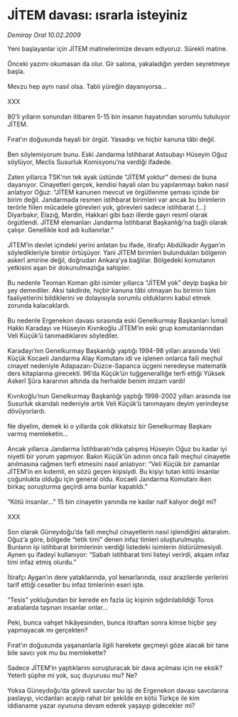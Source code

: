 # JİTEM davası: ısrarla isteyiniz

*Demiray Oral 10.02.2009*

<div class="taraf_structure_2col_1zq">
<div class="margen_n">



 <p>Yeni başlayanlar için JİTEM matinelerimize devam ediyoruz. Sürekli matine. <br/><br/>Önceki yazımı okumasan da olur. Gir salona, yakaladığın yerden seyretmeye başla. <br/><br/>Mevzu hep aynı nasıl olsa. Tabii yüreğin dayanıyorsa... <br/><br/>XXX <br/><br/>80’li yılların sonundan itibaren 5-15 bin insanın hayatından sorumlu tutuluyor JİTEM. <br/><br/>Fırat’ın doğusunda hayali bir örgüt. Yasadışı ve hiçbir kanuna tâbi değil. <br/><br/>Ben söylemiyorum bunu. Eski Jandarma İstihbarat Astsubayı Hüseyin Oğuz söylüyor, Meclis Susurluk Komisyonu’na verdiği ifadede. <br/><br/>Zaten yıllarca TSK’nın tek ayak üstünde “JİTEM yoktur” demesi de buna dayanıyor. Cinayetleri gerçek, kendisi hayali olan bu yapılanmayı bakın nasıl anlatıyor Oğuz: “JİTEM kanunen mevcut ve örgütlenme şeması içinde bir birim değil. Jandarmada resmen istihbarat birimleri var ancak bu birimlerin terörle fiilen mücadele görevleri yok, görevleri sadece istihbarat (...) Diyarbakır, Elazığ, Mardin, Hakkari gibi bazı illerde gayrı resmî olarak örgütlendi. JİTEM elemanları Jandarma İstihbarat Başkanlığı’na bağlı olarak çalışır. Genellikle kod adı kullanırlar.” <br/><br/>JİTEM’in devlet içindeki yerini anlatan bu ifade, itirafçı Abdülkadir Aygan’ın söyledikleriyle birebir örtüşüyor. Yani JİTEM birimleri bulundukları bölgenin askerî amirine değil, doğrudan Ankara’ya bağlılar. Bölgedeki komutanın yetkisini aşan bir dokunulmazlığa sahipler. <br/><br/>Bu nedenle Teoman Koman gibi isimler yıllarca “JİTEM yok” deyip başka bir şey demediler. Aksi takdirde, hiçbir kanuna tâbi olmayan bu birimin tüm faaliyetlerini bildiklerini ve dolayısıyla sorumlu olduklarını kabul etmek zorunda kalacaklardı. <br/><br/>Bu nedenle Ergenekon davası sırasında eski Genelkurmay Başkanları İsmail Hakkı Karadayı ve Hüseyin Kıvrıkoğlu JİTEM’in eski grup komutanlarından Veli Küçük’ü tanımadıklarını söylediler. <br/><br/>Karadayı’nın Genelkurmay Başkanlığı yaptığı 1994-98 yılları arasında Veli Küçük Kocaeli Jandarma Alay Komutanı idi ve işlenen onlarca faili meçhul cinayet nedeniyle Adapazarı-Düzce-Sapanca üçgeni neredeyse matematik ders kitaplarına girecekti. 96’da Küçük’ün tuğgeneralliğe terfi ettiği Yüksek Askerî Şûra kararının altında da herhalde benim imzam vardı! <br/><br/>Kıvrıkoğlu’nun Genelkurmay Başkanlığı yaptığı 1998-2002 yılları arasında ise Susurluk skandalı nedeniyle artık Veli Küçük’ü tanımayanı deyim yerindeyse dövüyorlardı. <br/><br/>Ne diyelim, demek ki o yıllarda çok dikkatsiz bir Genelkurmay Başkanı varmış memleketin... <br/><br/>Ancak yıllarca Jandarma İstihbaratı’nda çalışmış Hüseyin Oğuz bu kadar iyi niyetli bir yorum yapmıyor. Bakın Küçük’ün adının onca faili meçhul cinayetle anılmasına rağmen terfi etmesini nasıl anlatıyor: “Veli Küçük bir zamanlar JİTEM’in en kıdemli, en sözü geçen kişisiydi. Bu kişiyi tutan kötü insanlar çoğunlukta olduğu için general oldu. Kocaeli Jandarma Komutanı iken birkaç soruşturma geçirdi ama bunlar kapatıldı.” <br/><br/>“Kötü insanlar...” 15 bin cinayetin yanında ne kadar naif kalıyor değil mi? <br/><br/>XXX <br/><br/>Son olarak Güneydoğu’da faili meçhul cinayetlerin nasıl işlendiğini aktaralım. Oğuz’a göre, bölgede “tetik timi” denen infaz timleri oluşturulmuştu. Bunların işi istihbarat birimlerinin verdiği listedeki isimlerin öldürülmesiydi. Aynen şu ifadeyi kullanıyor: “Sabah istihbarat timi listeyi verirdi, akşam infaz timi infaz etmiş olurdu.” <br/><br/>İtirafçı Aygan’ın dere yataklarında, yol kenarlarında, ıssız arazilerde yerlerini tarif ettiği cesetler bu infaz timlerinin eseri işte. <br/><br/>“Tesis” yokluğundan bir kerede en fazla üç kişinin sığdırılabildiği Toros arabalarda taşınan insanlar onlar... <br/><br/>Peki, bunca vahşet hikâyesinden, bunca itiraftan sonra kimse hiçbir şey yapmayacak mı gerçekten? <br/><br/>Fırat’ın doğusunda yaşananlarla ilgili harekete geçmeyi göze alacak bir tane bile savcı yok mu bu memlekette? <br/><br/>Sadece JİTEM’in yaptıklarını soruşturacak bir dava açılması için ne eksik? Yeterli şüphe mi yok, suç duyurusu mu? Ne? <br/><br/>Yoksa Güneydoğu’da görevli savcılar bu işi de Ergenekon davası savcılarına paslayıp, vicdanları acayip rahat bir şekilde en kötü Türkçe ile kim iddianame yazar oyununa devam ederek yaşayıp gidecekler mi?</p>

<br/>


<div id="taraf_not">
</div>

</div>


</div>
